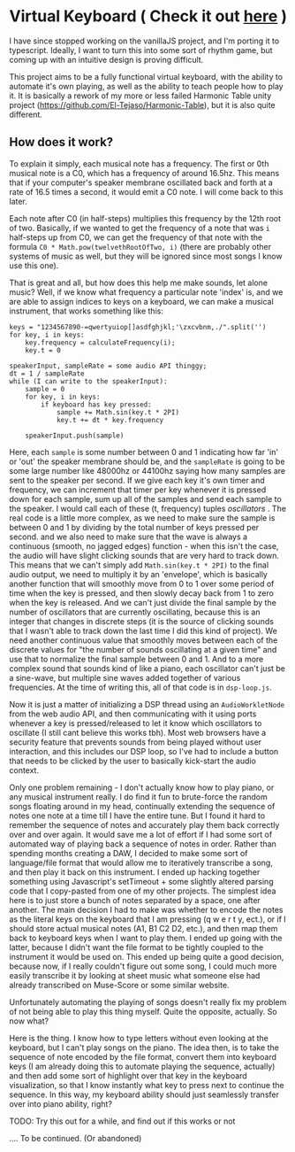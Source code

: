 # Virtual Keyboard ( Check it out [here](https://tejas-h5.github.io/Javascript-Keyboard/keyboard.html) )

I have since stopped working on the vanillaJS project, and I'm porting it to typescript. 
Ideally, I want to turn this into some sort of rhythm game, but coming up with an intuitive design is proving difficult.

This project aims to be a fully functional virtual keyboard, with the ability to automate it's own playing, as well as the ability to teach people how to play it. It is basically a rework of my more or less failed Harmonic Table unity project (https://github.com/El-Tejaso/Harmonic-Table), but it is also quite different.

## How does it work?

To explain it simply, each musical note has a frequency. The first or 0th musical note is a C0, which has a frequency of around 16.5hz. 
This means that if your computer's speaker membrane oscillated back and forth at a rate of 16.5 times a second, it would emit a C0 note. I will come back to this later.

Each note after C0 (in half-steps) multiplies this frequency by the 12th root of two. Basically, if we wanted to get the frequency of a note that was `i` half-steps up from C0, we can get the frequency of that note with the formula `C0 * Math.pow(twelvethRootOfTwo, i)` (there are probably other systems of music as well, but they will be ignored since most songs I know use this one). 

That is great and all, but how does this help me make sounds, let alone music? Well, if we know what frequency a particular note 'index' is, and we are able to assign indices to keys on a keyboard, we can make a musical instrument, that works something like this:
```
keys = "1234567890-=qwertyuiop[]asdfghjkl;'\zxcvbnm,./".split('')
for key, i in keys:
    key.frequency = calculateFrequency(i);
    key.t = 0

speakerInput, sampleRate = some audio API thinggy;
dt = 1 / sampleRate
while (I can write to the speakerInput):
    sample = 0
    for key, i in keys:
        if keyboard has key pressed:
            sample += Math.sin(key.t * 2PI)
            key.t += dt * key.frequency

    speakerInput.push(sample)
```

Here, each `sample` is some number between 0 and 1 indicating how far 'in' or 'out' the speaker membrane should be, and the `sampleRate` is going to be some large number like 48000hz or 44100hz saying how many samples are sent to the speaker per second. If we give each key it's own timer and frequency, we can increment that timer per key whenever it is pressed down for each sample, sum up all of the samples and send each sample to the speaker. I would call each of these (t, frequency) tuples _oscillators_ . The real code is a little more complex, as we need to make sure the sample is between 0 and 1 by dividing by the total number of keys pressed per second. and we also need to make sure that the wave is always a continuous (smooth, no jagged edges) function - when this isn't the case, the audio will have  slight clicking sounds that are very hard to track down. This means that we can't simply add `Math.sin(key.t * 2PI)` to the final audio output, we need to multiply it by an 'envelope', which is basically another function that will smoothly move from 0 to 1 over some period of time when the key is pressed, and then slowly decay back from 1 to zero when the key is released. And we can't just divide the final sample by the number of oscillators that are currently oscillating, because this is an integer that changes in discrete steps (it is the source of clicking sounds that I wasn't able to track down the last time I did this kind of project). We need another continuous value that smoothly moves between each of the discrete values for "the number of sounds oscillating at a given time" and use that to normalize the final sample between 0 and 1. And to a more complex sound that sounds kind of like a piano, each oscillator can't just be a sine-wave, but multiple sine waves added together of various frequencies. At the time of writing this, all of that code is in `dsp-loop.js`.

Now it is just a matter of initializing a DSP thread using an `AudioWorkletNode` from the web audio API, and then communicating with it using ports whenever a key is pressed/released to let it know which oscillators to oscillate (I still cant believe this works tbh).
Most web browsers have a security feature that prevents sounds from being played without user interaction, and this includes our DSP loop, so I've had to include a button that needs to be clicked by the user to basically kick-start the audio context.

Only one problem remaining - I don't actually know how to play piano, or any musical instrument really. I do find it fun to brute-force the random songs floating around in my head, continually extending the sequence of notes one note at a time till I have the entire tune.
But I found it hard to remember the sequence of notes and accurately play them back correctly over and over again.
It would save me a lot of effort if I had some sort of automated way of playing back a sequence of notes in order.
Rather than spending months creating a DAW, I decided to make some sort of language/file format that would allow me to iteratively transcribe a song, and then play it back on this instrument. I ended up hacking  together something using Javascript's setTimeout + some slightly altered parsing code that I copy-pasted from one of my other projects.
The simplest idea here is to just store a bunch of notes separated by a space, one after another.
The main decision I had to make was whether to encode the notes as the literal keys on the keyboard that I am pressing (q w e r t y, ect.), or if I should store actual musical notes (A1, B1 C2 D2, etc.), and then map them back to keyboard keys when I want to play them.
I ended up going with the latter, because I didn't want the file format to be tightly coupled to the instrument it would be used on. 
This ended up being quite a good decision, because now, if I really couldn't figure out some song, I could much more easily transcribe it by looking at sheet music what someone else had already transcribed on Muse-Score or some similar website.

Unfortunately automating the playing of songs doesn't really fix my problem of not being able to play this thing myself.
Quite the opposite, actually. So now what? 

Here is the thing. I know how to type letters without even looking at the keyboard, but I can't play songs on the piano.
The idea then, is to take the sequence of note encoded by the file format, convert them into keyboard keys (I am already doing this to automate playing the sequence, actually) and then add some sort of highlight over that key in the keyboard visualization, so that I know instantly what key to press next to continue the sequence. 
In this way, my keyboard ability should just seamlessly transfer over into piano ability, right?

TODO: Try this out for a while, and find out if this works or not

.... To be continued. (Or abandoned)
